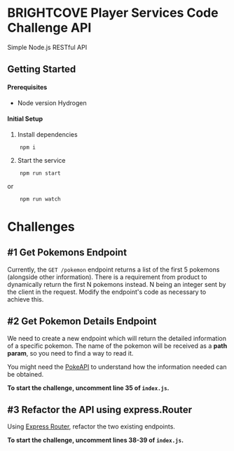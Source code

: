 # BRIGHTCOVE Player Services Code Challenge API

Simple Node.js RESTful API

## Getting Started

#### Prerequisites
- Node version Hydrogen

#### Initial Setup
1. Install dependencies
```
    npm i
```
2. Start the service
```
    npm run start
```
or
```
    npm run watch
```

# Challenges

## #1 Get Pokemons Endpoint
Currently, the `GET /pokemon` endpoint returns a list of the first 5 pokemons (alongside other information). There is a requirement from product to dynamically return the first N pokemons instead. N being an integer sent by the client in the request. Modify the endpoint's code as necessary to achieve this.

## #2 Get Pokemon Details Endpoint
We need to create a new endpoint which will return the detailed information of a specific pokemon. The name of the pokemon will be received as a **path param**, so you need to find a way to read it.

You might need the [PokeAPI](https://pokeapi.co/) to understand how the information needed can be obtained.

**To start the challenge, uncomment line 35 of `index.js`.**

## #3 Refactor the API using express.Router

Using [Express Router](https://expressjs.com/en/guide/routing.html#express-router), refactor the two existing endpoints.

**To start the challenge, uncomment lines 38-39 of `index.js`.**
